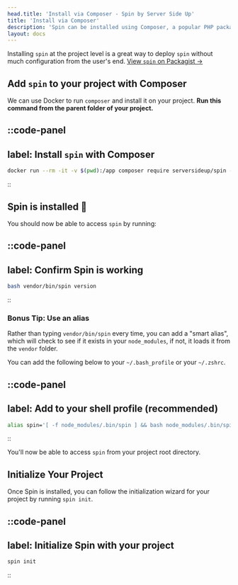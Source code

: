 ```yaml
---
head.title: 'Install via Composer - Spin by Server Side Up'
title: 'Install via Composer'
description: 'Spin can be installed using Composer, a popular PHP package manager. This enables you to make Spin accessible without other developers doing any steps on their end.'
layout: docs
---
```


Installing `spin` at the project level is a great way to deploy `spin` without much configuration from the user's end. [View `spin` on Packagist →](https://packagist.org/packages/serversideup/spin)

## Add `spin` to your project with Composer
We can use Docker to run `composer` and install it on your project. **Run this command from the parent folder of your project.**

::code-panel
---
label: Install `spin` with Composer
---
```bash
docker run --rm -it -v $(pwd):/app composer require serversideup/spin --dev
```
::

## Spin is installed 🥳
You should now be able to access `spin` by running:

::code-panel
---
label: Confirm Spin is working
---
```bash
bash vendor/bin/spin version
```
::

### Bonus Tip: Use an alias
Rather than typing `vendor/bin/spin` every time, you can add a "smart alias", which will check to see if it exists in your `node_modules`, if not, it loads it from the `vendor` folder.

You can add the following below to your `~/.bash_profile` or your `~/.zshrc`.

::code-panel
---
label: Add to your shell profile (recommended)
---
```bash
alias spin='[ -f node_modules/.bin/spin ] && bash node_modules/.bin/spin || bash vendor/bin/spin'
```
::

You'll now be able to access `spin` from your project root directory.

## Initialize Your Project
Once Spin is installed, you can follow the initialization wizard for your project by running `spin init`.

::code-panel
---
label: Initialize Spin with your project
---
```bash
spin init
```
::